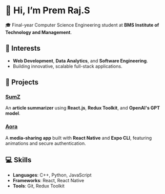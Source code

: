 # 👋 Hi, I’m **Prem Raj.S**

🎓 Final-year Computer Science Engineering student at **BMS Institute of Technology and Management**.  

## 👀 Interests  
- **Web Development**, **Data Analytics**, and **Software Engineering**.  
- Building innovative, scalable full-stack applications.  

## 🚀 Projects  
### [SumZ](https://github.com/PremStark/SumZ)  
An **article summarizer** using **React.js**, **Redux Toolkit**, and **OpenAI's GPT model**.  

### [Aora](https://github.com/PremStark/Aora)  
A **media-sharing app** built with **React Native** and **Expo CLI**, featuring animations and secure authentication.  

## 💻 Skills  
- **Languages**: C++, Python, JavaScript  
- **Frameworks**: React, React Native  
- **Tools**: Git, Redux Toolkit  
